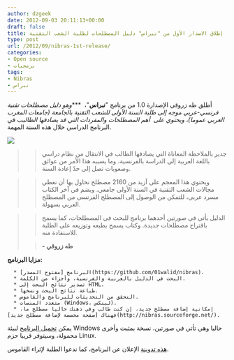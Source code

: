```yaml
---
author: dzgeek
date: 2012-09-03 20:11:13+00:00
draft: false
title: إطلاق الاصدار الأول من "نبراس" دليل المصطلحات لطلبة الشعب التقنية
type: post
url: /2012/09/nibras-1st-release/
categories:
- Open source
- برمجيات
tags:
- Nibras
- نبراس
---
```


أطلق طه زروقي الإصدارة 1.0 من برنامج "**نبراس**"،  ****وهو دليل مصطلحات تقنية فرنسي-عربي موجه إلى طلبة السنة الأولى للشعب التقنية بالجامعة (جامعات المغرب العربي عموما)، ويحتوي على  أهم المصطلحات والمفردات التي قد يصادفها الطالب*ب في البرنامج الدراسي خلال هذه السنة المهمة.

[![](https://www.it-scoop.com/wp-content/uploads/2012/09/nibras.png)
](https://www.it-scoop.com/wp-content/uploads/2012/09/nibras.png)


<blockquote>

> 
> جدير بالملاحظة المعاناة التي يصادفها الطالب في الانتقال من نظام دراسي باللغة العربية إلى الدراسة بالفرنسية، وما يسببه هذا الأمر من عوائق وصعوبات تصل إلى حدّ إعادة السنة.
> 
> 
</blockquote>




<blockquote>

> 
> ويحتوي هذا المعجم على أزيد من 2160 مصطلح نحاول بها أن نغطي مجالات الشعب التقنية في السنة الأولى جامعي. ويضم في آخر الكتاب مسرد عربي، للتمكن من الوصول إلى المصطلح الفرنسي من المصطلح العربي بسهولة.
> 
> 
</blockquote>




<blockquote>

> 
> الدليل يأتي في صورتين أحدهما برنامج للبحث في المصطلحات، كما يسمح باقتراح مصطلحات جديدة. وكتاب يسمح بطبعه وتوزيعه على الطلبة للاستفادة منه.
> 
> 

> 
> **- طه زروقي**
> 
> 
</blockquote>




**مزايا البرنامج:**






	  * البرنامج [مفتوح المصدر](https://github.com/01walid/nibras).
	  * البحث في الدليل بالعربية والفرنسية، وأجزاء من الكلمة.
	  * تصدير نتائج البحث إلى HTML.
	  * طباعة نتائج البحث ونسخها.
	  * التحقق من التحديثات للبرنامج والقاموس.
	  * متعدد المنصات (Windows، لينكس).
	  * إمكانية إضافة مصطلح جديد، إن كنت طالب وفي ذهنك حاليا مصطلح ما، فهناك [صفحة مخصصة لإضافة مصطلح جديد](http://nibras.sourceforge.net/).

يمكن [تحميل البرنامج](http://sourceforge.net/projects/nibras/) لبيئة Windows حاليا وهي تأتي في صورتين، نسخة بمثبت وأخرى محمولة، وسيتوفر قريبا حزم Linux.

[هذه تدوينة](http://tahadz.wordpress.com/2012/09/03/%D9%86%D8%A8%D8%B1%D8%A7%D8%B3-%D8%AF%D9%84%D9%8A%D9%84-%D8%A7%D9%84%D9%85%D8%B5%D8%B7%D9%84%D8%AD%D8%A7%D8%AA-%D8%A7%D9%84%D8%AA%D9%82%D9%86%D9%8A%D8%A9/) الإعلان عن البرنامج، كما ندعوا الطلبة لإثراء القاموس.
